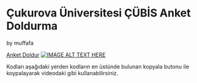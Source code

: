 # Çukurova Üniversitesi ÇÜBİS Anket Doldurma

by muffafa

[Anket Doldur](anket-doldur-kullanım.mov)
[![IMAGE ALT TEXT HERE](https://img.youtube.com/vi/-lFJD3GE9ao/0.jpg)](https://www.youtube.com/watch?v=-lFJD3GE9ao)

Kodları aşağıdaki yerden kodların en üstünde bulunan kopyala butonu ile koypalayarak videodaki gibi kullanabilirsiniz.
